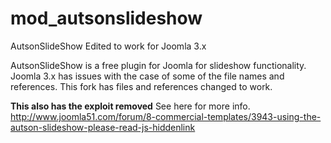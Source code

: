 # mod_autsonslideshow
AutsonSlideShow Edited to work for Joomla 3.x

AutsonSlideShow is a free plugin for Joomla for slideshow functionality.  Joomla 3.x has issues with the case of some of the file names and references. This fork has files and references changed to work.

**This also has the exploit removed**
See here for more info. http://www.joomla51.com/forum/8-commercial-templates/3943-using-the-autson-slideshow-please-read-js-hiddenlink
